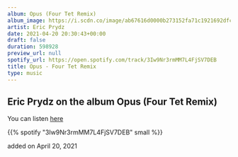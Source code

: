 ```yaml
---
album: Opus (Four Tet Remix)
album_image: https://i.scdn.co/image/ab67616d0000b273152fa71c1921692dfc502094
artist: Eric Prydz
date: 2021-04-20 20:30:43+00:00
draft: false
duration: 598928
preview_url: null
spotify_url: https://open.spotify.com/track/3Iw9Nr3rmMM7L4FjSV7DEB
title: Opus - Four Tet Remix
type: music
---
```



## Eric Prydz on the album Opus (Four Tet Remix)

You can listen [here](https://open.spotify.com/track/3Iw9Nr3rmMM7L4FjSV7DEB)

{{% spotify "3Iw9Nr3rmMM7L4FjSV7DEB" small %}}

added on April 20, 2021